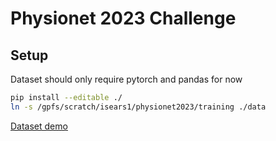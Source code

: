 # Physionet 2023 Challenge

## Setup

Dataset should only require pytorch and pandas for now

```bash
pip install --editable ./
ln -s /gpfs/scratch/isears1/physionet2023/training ./data
```

[Dataset demo](/datasetDemo.ipynb)